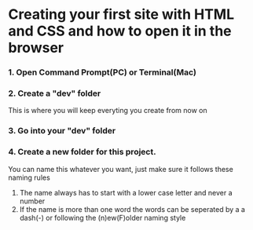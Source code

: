 # Creating your first site with HTML and CSS and how to open it in the browser

### 1. Open Command Prompt(PC) or Terminal(Mac)
### 2. Create a "dev" folder
This is where you will keep everyting you create from now on
### 3. Go into your "dev" folder
### 4. Create a new folder for this project.
You can name this whatever you want, just make sure it follows these naming rules
1. The name always has to start with a lower case letter and never a number
2. If the name is more than one word the words can be seperated by a a dash(-) or following the (n)ew(F)older naming style


